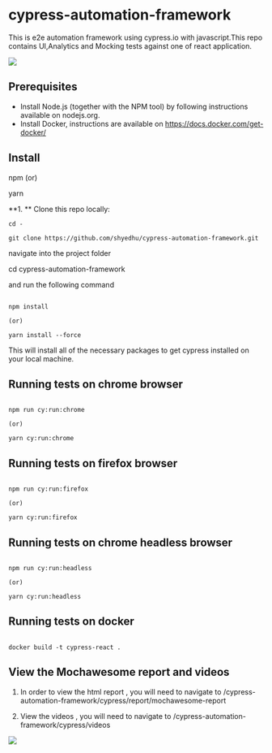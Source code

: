 # cypress-automation-framework

This is e2e automation framework using cypress.io with javascript.This repo contains UI,Analytics and Mocking tests against one of react application. 

![](https://github.com/shyedhu/images/blob/main/cypress-test-run.gif)

## Prerequisites

- Install Node.js (together with the NPM tool) by following instructions available on nodejs.org.
- Install Docker, instructions are available on https://docs.docker.com/get-docker/

## Install

npm (or)

yarn

**1. ** Clone this repo locally:
```console
cd - 

git clone https://github.com/shyedhu/cypress-automation-framework.git

```
navigate into the project folder

cd cypress-automation-framework

and run the following command

```console

npm install

(or)

yarn install --force

```
This will install all of the necessary packages to get cypress installed on your local machine.

## Running tests on chrome browser

```console

npm run cy:run:chrome

(or)

yarn cy:run:chrome

```

## Running tests on firefox browser

```console

npm run cy:run:firefox

(or)

yarn cy:run:firefox

```

## Running tests on chrome headless browser

```console

npm run cy:run:headless

(or)

yarn cy:run:headless

```

## Running tests on docker 

```console

docker build -t cypress-react .

```

## View the Mochawesome report and videos

1. In order to view the html report , you will need to navigate to /cypress-automation-framework/cypress/report/mochawesome-report

2. View the videos , you will need to navigate to /cypress-automation-framework/cypress/videos

![](https://github.com/shyedhu/images/blob/main/cypress-test-result.gif)

